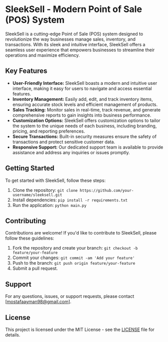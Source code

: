 # SleekSell - Modern Point of Sale (POS) System

SleekSell is a cutting-edge Point of Sale (POS) system designed to revolutionize the way businesses manage sales, inventory, and transactions. With its sleek and intuitive interface, SleekSell offers a seamless user experience that empowers businesses to streamline their operations and maximize efficiency.

## Key Features

- **User-Friendly Interface:** SleekSell boasts a modern and intuitive user interface, making it easy for users to navigate and access essential features.
- **Inventory Management:** Easily add, edit, and track inventory items, ensuring accurate stock levels and efficient management of products.
- **Sales Tracking:** Monitor sales in real-time, track revenue, and generate comprehensive reports to gain insights into business performance.
- **Customization Options:** SleekSell offers customization options to tailor the system to the unique needs of each business, including branding, pricing, and reporting preferences.
- **Secure Transactions:** Built-in security measures ensure the safety of transactions and protect sensitive customer data.
- **Responsive Support:** Our dedicated support team is available to provide assistance and address any inquiries or issues promptly.

## Getting Started

To get started with SleekSell, follow these steps:

1. Clone the repository: `git clone https://github.com/your-username/sleeksell.git`
2. Install dependencies: `pip install -r requirements.txt`
3. Run the application: `python main.py`

## Contributing

Contributions are welcome! If you'd like to contribute to SleekSell, please follow these guidelines:

1. Fork the repository and create your branch: `git checkout -b feature/your-feature`
2. Commit your changes: `git commit -am 'Add your feature'`
3. Push to the branch: `git push origin feature/your-feature`
4. Submit a pull request.

## Support

For any questions, issues, or support requests, please contact [mostafaayman98@gmail.com].

## License

This project is licensed under the MIT License - see the [LICENSE](LICENSE) file for details.

